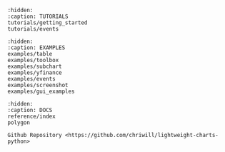 ```{toctree}
:hidden:
:caption: TUTORIALS
tutorials/getting_started
tutorials/events
```





```{toctree}
:hidden:
:caption: EXAMPLES
examples/table
examples/toolbox
examples/subchart
examples/yfinance
examples/events
examples/screenshot
examples/gui_examples
```


```{toctree}
:hidden:
:caption: DOCS
reference/index
polygon

Github Repository <https://github.com/chriwill/lightweight-charts-python>
```


```{include} ../../README.md
```